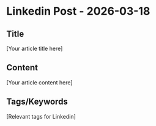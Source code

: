# Linkedin Post - 2026-03-18

## Title
[Your article title here]

## Content
[Your article content here]

## Tags/Keywords
[Relevant tags for Linkedin]
